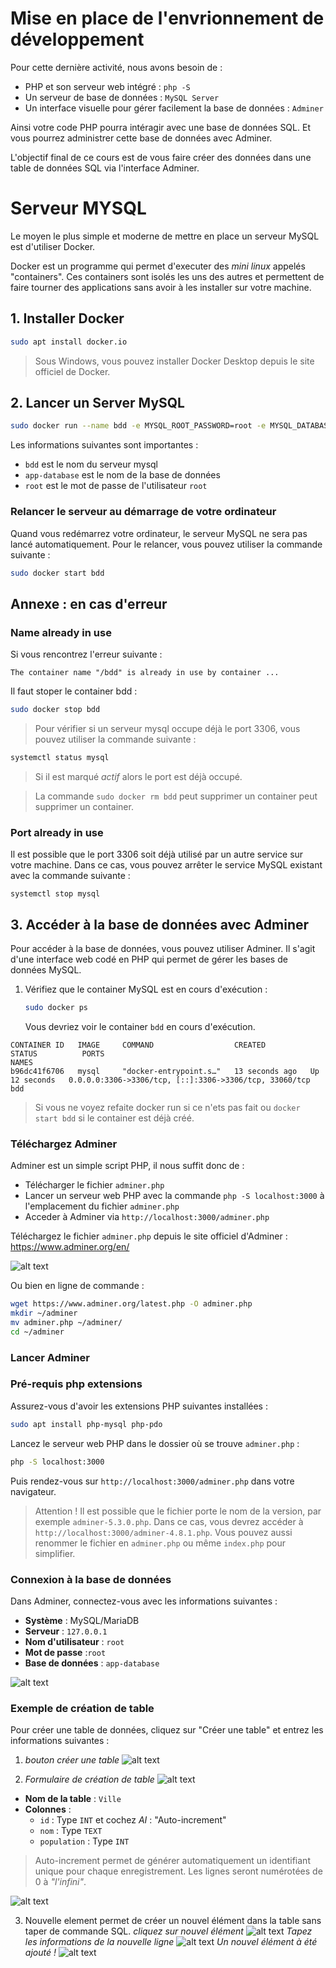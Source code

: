 # Mise en place de l'envrionnement de développement

Pour cette dernière activité, nous avons besoin de : 
- PHP et son serveur web intégré : `php -S`
- Un serveur de base de données : `MySQL Server`
- Un interface visuelle pour gérer facilement la base de données : `Adminer`

Ainsi votre code PHP pourra intéragir avec une base de données SQL. Et vous pourrez administrer cette base de données avec Adminer.

L'objectif final de ce cours est de vous faire créer des données dans une table de données SQL via l'interface Adminer.

# Serveur MYSQL
Le moyen le plus simple et moderne de mettre en place un serveur MySQL est d'utiliser Docker.

Docker est un programme qui permet d'executer des *mini linux* appelés "containers". Ces containers sont isolés les uns des autres et permettent de faire tourner des applications sans avoir à les installer sur votre machine.

## 1. Installer Docker
```bash
sudo apt install docker.io
```
> Sous Windows, vous pouvez installer Docker Desktop depuis le site officiel de Docker.

## 2. Lancer un Server MySQL
```bash
sudo docker run --name bdd -e MYSQL_ROOT_PASSWORD=root -e MYSQL_DATABASE=app-database -d -p 3306:3306 mysql
```
Les informations suivantes sont importantes :
- `bdd` est le nom du serveur mysql
- `app-database` est le nom de la base de données
- `root` est le mot de passe de l'utilisateur `root`

### Relancer le serveur au démarrage de votre ordinateur
Quand vous redémarrez votre ordinateur, le serveur MySQL ne sera pas lancé automatiquement. Pour le relancer, vous pouvez utiliser la commande suivante :
```bash
sudo docker start bdd
```

## Annexe : en cas d'erreur

### Name already in use
Si vous rencontrez l'erreur suivante :
```
The container name "/bdd" is already in use by container ...
```

Il faut stoper le container bdd :
```bash
sudo docker stop bdd
```

> Pour vérifier si un serveur mysql occupe déjà le port 3306, vous pouvez utiliser la commande suivante :
```bash
systemctl status mysql
```
> Si il est marqué *actif* alors le port est déjà occupé.

> La commande `sudo docker rm bdd` peut supprimer un container peut supprimer un container.

### Port already in use
Il est possible que le port 3306 soit déjà utilisé par un autre service sur votre machine. Dans ce cas, vous pouvez arrêter le service MySQL existant avec la commande suivante :
```
systemctl stop mysql
```



## 3. Accéder à la base de données avec Adminer
Pour accéder à la base de données, vous pouvez utiliser Adminer. Il s'agit d'une interface web codé en PHP qui permet de gérer les bases de données MySQL.

1. Vérifiez que le container MySQL est en cours d'exécution :
   ```bash
   sudo docker ps
   ```
   Vous devriez voir le container `bdd` en cours d'exécution.
```
CONTAINER ID   IMAGE     COMMAND                  CREATED          STATUS          PORTS                                                    NAMES
b96dc41f6706   mysql     "docker-entrypoint.s…"   13 seconds ago   Up 12 seconds   0.0.0.0:3306->3306/tcp, [::]:3306->3306/tcp, 33060/tcp   bdd
```

> Si vous ne voyez refaite docker run si ce n'ets pas fait ou `docker start bdd` si le container est déjà créé.

### Téléchargez Adminer
Adminer est un simple script PHP, il nous suffit donc de :
- Télécharger le fichier `adminer.php`
- Lancer un serveur web PHP avec la commande `php -S localhost:3000` à l'emplacement du fichier `adminer.php`
- Acceder à Adminer via `http://localhost:3000/adminer.php`

Téléchargez le fichier `adminer.php` depuis le site officiel d'Adminer : https://www.adminer.org/en/

![alt text](image.png)

Ou bien en ligne de commande :
```bash
wget https://www.adminer.org/latest.php -O adminer.php
mkdir ~/adminer
mv adminer.php ~/adminer/
cd ~/adminer
```

### Lancer Adminer

### Pré-requis php extensions
Assurez-vous d'avoir les extensions PHP suivantes installées :
```bash
sudo apt install php-mysql php-pdo
```

Lancez le serveur web PHP dans le dossier où se trouve `adminer.php` :
```bash
php -S localhost:3000
```

Puis rendez-vous sur `http://localhost:3000/adminer.php` dans votre navigateur.

> Attention ! Il est possible que le fichier porte le nom de la version, par exemple `adminer-5.3.0.php`. Dans ce cas, vous devrez accéder à `http://localhost:3000/adminer-4.8.1.php`.
> Vous pouvez aussi renommer le fichier en `adminer.php` ou même `index.php` pour simplifier.

### Connexion à la base de données
Dans Adminer, connectez-vous avec les informations suivantes :
- **Système** : MySQL/MariaDB
- **Serveur** : `127.0.0.1`
- **Nom d'utilisateur** : `root`
- **Mot de passe** :`root`
- **Base de données** : `app-database`

![alt text](image-1.png)

### Exemple de création de table
Pour créer une table de données, cliquez sur "Créer une table" et entrez les informations suivantes :

1. *bouton créer une table*
![alt text](image-2.png)

2. *Formulaire de création de table*
![alt text](image-3.png)
- **Nom de la table** : `Ville`
- **Colonnes** :
    - `id` : Type `INT` et cochez *AI* : "Auto-increment"
    - `nom` : Type `TEXT`
    - `population` : Type `INT`

> Auto-increment permet de générer automatiquement un identifiant unique pour chaque enregistrement. Les lignes seront numérotées de 0 à *"l'infini"*.

![alt text](image-4.png)

3. Nouvelle element permet de créer un nouvel élément dans la table sans taper de commande SQL.
*cliquez sur nouvel élément*
![alt text](image-5.png)
*Tapez les informations de la nouvelle ligne*
![alt text](image-6.png)
*Un nouvel élément à été ajouté !*
![alt text](image-7.png)